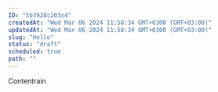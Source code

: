 ```yaml
---
ID: "5b3928c203c4"
createdAt: "Wed Mar 06 2024 11:58:34 GMT+0300 (GMT+03:00)"
updatedAt: "Wed Mar 06 2024 11:58:34 GMT+0300 (GMT+03:00)"
slug: "Hello"
status: "draft"
scheduled: true
path: ""
---
```

Contentrain